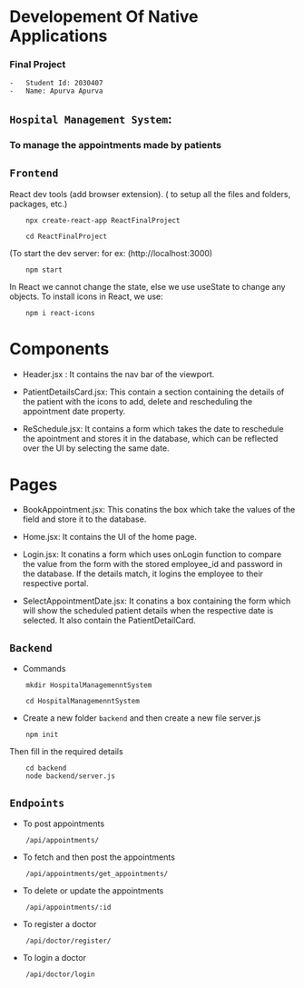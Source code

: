 # Developement Of Native Applications
### Final Project
    -   Student Id: 2030407
    -   Name: Apurva Apurva
## ```Hospital Management System```:
### To manage the appointments made by patients

## ```Frontend```

React dev tools (add browser extension).
( to setup all the files and folders, packages, etc.)
```
    npx create-react-app ReactFinalProject 
```
```
    cd ReactFinalProject
```
(To start the dev server: for ex: (http://localhost:3000)
```
    npm start 
```
In React we cannot change the state, else we use useState to change any objects.
To install icons in React, we use:
```
    npm i react-icons
```

# Components

- Header.jsx : It contains the nav bar of the viewport.

- PatientDetailsCard.jsx: This contain a section containing the details of the patient with the icons to add, delete and rescheduling the appointment date property.

- ReSchedule.jsx: It contains a form which takes the date to reschedule the apointment and stores it in the database, which can be reflected over the UI by selecting the same date.

# Pages

- BookAppointment.jsx: This conatins the box which take the values of the field and store it to the database.

- Home.jsx: It contains the UI of the home page.

- Login.jsx: It conatins a form which uses onLogin function to compare the value from the form with the stored employee_id and password in the database. If the details match, it logins the employee to their respective portal.

- SelectAppointmentDate.jsx: It conatins a box containing the form which will show the scheduled patient details when the respective date is selected. It also contain the PatientDetailCard.

## ```Backend```

- Commands
```
    mkdir HospitalManagemenntSystem
```
```
    cd HospitalManagemenntSystem
```
- Create a new folder ```backend``` and then create a new file server.js
```
    npm init
```
Then fill in the required details 
```
    cd backend
    node backend/server.js
```

## ```Endpoints```
- To post appointments
```
    /api/appointments/
```
- To fetch and then post the appointments
```
    /api/appointments/get_appointments/
```
- To delete or update the appointments
```
    /api/appointments/:id
```
- To register a doctor
```
    /api/doctor/register/
```
- To login a doctor
```
    /api/doctor/login
```












